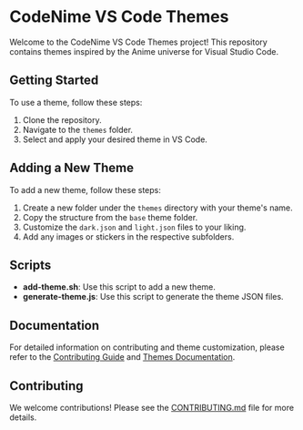 # CodeNime VS Code Themes

Welcome to the CodeNime VS Code Themes project! This repository contains themes inspired by the Anime universe for Visual Studio Code.

## Getting Started

To use a theme, follow these steps:
1. Clone the repository.
2. Navigate to the `themes` folder.
3. Select and apply your desired theme in VS Code.

## Adding a New Theme

To add a new theme, follow these steps:
1. Create a new folder under the `themes` directory with your theme's name.
2. Copy the structure from the `base` theme folder.
3. Customize the `dark.json` and `light.json` files to your liking.
4. Add any images or stickers in the respective subfolders.

## Scripts

- **add-theme.sh**: Use this script to add a new theme.
- **generate-theme.js**: Use this script to generate the theme JSON files.

## Documentation

For detailed information on contributing and theme customization, please refer to the [Contributing Guide](CONTRIBUTING.md) and [Themes Documentation](THEMES.md).

## Contributing

We welcome contributions! Please see the [CONTRIBUTING.md](CONTRIBUTING.md) file for more details.
